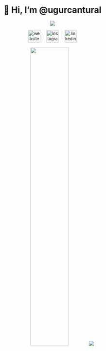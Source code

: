 <h1 align="center">👋 Hi, I’m @ugurcantural</h1>

<p align="center" width="100%">
  <img src="https://komarev.com/ghpvc/?username=ugurcantural&color=blue&style=for-the-badge">
</p>

<p align="center" width="100%">
  <a href="https://ugurcantural.netlify.app"><img src="https://cdn-icons-png.flaticon.com/512/841/841364.png" alt="website" width="40" height="40"/></a>
  &nbsp; &nbsp;
  <a href="https://www.instagram.com/birugurtu/"><img src="https://cdn-icons-png.flaticon.com/512/174/174855.png" alt="instagram" width="40" height="40"/></a>
  &nbsp; &nbsp;
  <a href="https://tr.linkedin.com/in/u%C4%9Furcan-tural-202702243"><img src="https://cdn-icons-png.flaticon.com/512/174/174857.png" alt="linkedin" width="40" height="40"/></a>
</p>

<p align="center">
 <img width="50%" src="https://github-readme-stats.vercel.app/api?username=ugurcantural&show_icons=true&theme=radical">
 <img src="https://github-readme-stats.vercel.app/api/top-langs/?username=ugurcantural&layout=compact&theme=radical">
</p>
